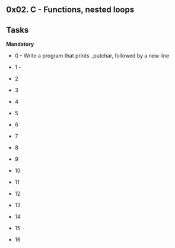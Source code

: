 ## 0x02. C - Functions, nested loops ##

## Tasks ##

**Mandatory**
* 0 - Write a program that prints _putchar, followed by a new line

* 1 - 

* 2

* 3

* 4

* 5

* 6

* 7

* 8

* 9

* 10

* 11 

* 12 

* 13

* 14

* 15

* 16
